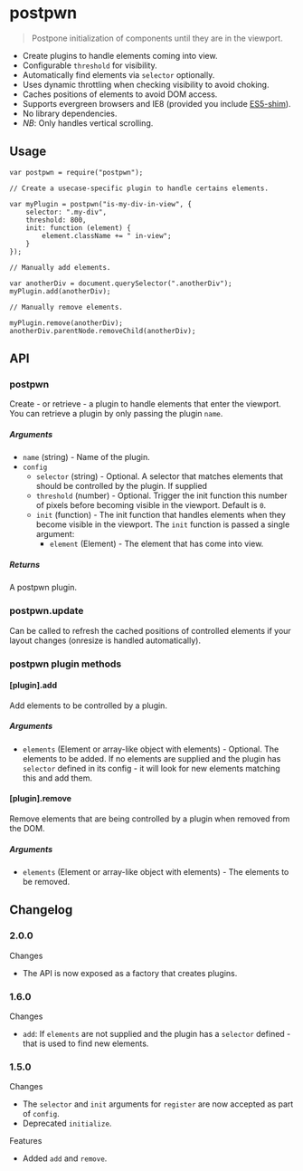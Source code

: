 postpwn
=======

> Postpone initialization of components until they are in the viewport.

* Create plugins to handle elements coming into view.
* Configurable `threshold` for visibility.
* Automatically find elements via `selector` optionally.
* Uses dynamic throttling when checking visibility to avoid choking.
* Caches positions of elements to avoid DOM access.
* Supports evergreen browsers and IE8 (provided you include [ES5-shim](https://github.com/es-shims/es5-shim/)).
* No library dependencies.
* *NB*: Only handles vertical scrolling.

## Usage

	var postpwn = require("postpwn");

	// Create a usecase-specific plugin to handle certains elements.

	var myPlugin = postpwn("is-my-div-in-view", {
		selector: ".my-div",
		threshold: 800,
		init: function (element) {
			element.className += " in-view";
		}
	});

	// Manually add elements.

	var anotherDiv = document.querySelector(".anotherDiv");
	myPlugin.add(anotherDiv);

	// Manually remove elements.

	myPlugin.remove(anotherDiv);
	anotherDiv.parentNode.removeChild(anotherDiv);

## API

### postpwn
Create - or retrieve - a plugin to handle elements that enter the viewport.
You can retrieve a plugin by only passing the plugin `name`.

##### Arguments

* `name` (string) - Name of the plugin.
* `config`
   * `selector` (string) - Optional. A selector that matches elements that should be controlled by the plugin. If supplied 
   * `threshold` (number) - Optional. Trigger the init function this number of pixels before becoming visible in the viewport. Default is `0`.  
   * `init` (function) - The init function that handles elements when they become visible in the viewport.
      The `init` function is passed a single argument:
      * `element` (Element) - The element that has come into view.

##### Returns
A postpwn plugin.


### postpwn.update
Can be called to refresh the cached positions of controlled elements if your layout changes (onresize is handled automatically).


### postpwn plugin methods

#### [plugin].add
Add elements to be controlled by a plugin.

##### Arguments

* `elements` (Element or array-like object with elements) - Optional. The elements to be added. If no elements are supplied and the plugin has `selector` defined in its config - it will look for new elements matching this and add them.


#### [plugin].remove
Remove elements that are being controlled by a plugin when removed from the DOM.

##### Arguments

* `elements` (Element or array-like object with elements) - The elements to be removed.


## Changelog

### 2.0.0

Changes

* The API is now exposed as a factory that creates plugins.

### 1.6.0

Changes

* `add`: If `elements` are not supplied and the plugin has a `selector` defined - that is used to find new elements.

### 1.5.0

Changes

* The `selector` and `init` arguments for `register` are now accepted as part of `config`.
* Deprecated `initialize`.

Features

* Added `add` and `remove`.
